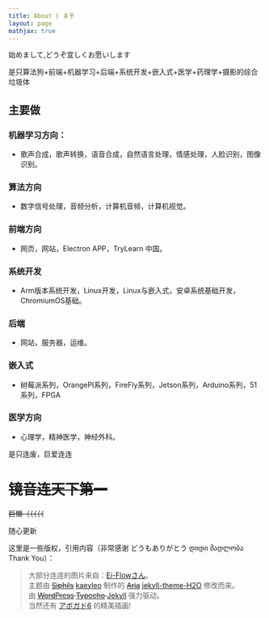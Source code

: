 ```yaml
---
title: About | 关于
layout: page
mathjax: true
---
```


始めまして,どうぞ宜しくお愿いします
 
是只算法狗+前端+机器学习+后端+系统开发+嵌入式+医学+药理学+摄影的综合垃圾体
 
## 主要做
 
### 机器学习方向：
 
* 歌声合成，歌声转换，语音合成，自然语言处理，情感处理，人脸识别，图像识别。
 
### 算法方向
 
* 数字信号处理，音频分析，计算机音频，计算机视觉。
 
### 前端方向
 
* 网页，网站，Electron APP，TryLearn 中国。
 
### 系统开发
 
* Arm版本系统开发，Linux开发，Linux与嵌入式，安卓系统基础开发，ChromiumOS基础。
 
### 后端
 
* 网站，服务器，运维。
 
### 嵌入式
 
* 树莓派系列，OrangePI系列，FireFly系列，Jetson系列，Arduino系列，51系列，FPGA
 
### 医学方向
 
* 心理学，精神医学，神经外科。
 
是只连废，巨爱连连
 
# ~~镜音连天下第一~~
 
~~巨懒（（（（（~~
 
随心更新
 
这里是一些版权，引用内容（非常感谢 どうもありがとう დიდი მადლობა Thank You）：

<blockquote>
    <p>大部分连连的图片来自：<a href="https://piapro.jp/Kurayoru" title="Ei-Flowさん">Ei-Flowさん</a>。<br />
        主题由
        <del><a href="https://github.com/Siphils">Siphils</a></del> <a href="https://github.com/kaeyleo/">kaeyleo</a>
        制作的
        <del><a href="https://aria-doc.eriri.ink">Aria</a></del>
        <a href="https://github.com/kaeyleo/jekyll-theme-H2O">jekyll-theme-H2O</a>
        修改而来。<br />
        由
        <del><a href="https://cn.wordpress.org/">WordPress</a> </del>
        <del><a href="http://typecho.org/">Typecho</a> </del>
        <a href="https://jekyllrb.com/">Jekyll</a>
        强力驱动。<br />
        当然还有
        <a href="https://www.avogado6.com/">アボガド6</a>
        的精美插画!</p>
</blockquote>

